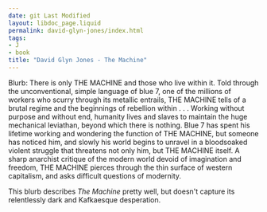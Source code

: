 ```yaml
---
date: git Last Modified
layout: libdoc_page.liquid
permalink: david-glyn-jones/index.html
tags:
- J
- book
title: "David Glyn Jones - The Machine"
---
```


Blurb: There is only THE MACHINE and those who live within it. Told through the  unconventional, simple language of blue 7, one of the millions of workers who  scurry through its metallic entrails, THE MACHINE tells of a brutal regime and  the beginnings of rebellion within . . . Working without purpose and without end, humanity lives and slaves to maintain  the huge mechanical leviathan, beyond which there is nothing. Blue 7 has spent  his lifetime working and wondering the function of THE MACHINE, but someone has  noticed him, and slowly his world begins to unravel in a bloodsoaked violent  struggle that threatens not only him, but THE MACHINE itself. A sharp anarchist critique of the modern world devoid of imagination and  freedom, THE MACHINE pierces through the thin surface of western capitalism, and  asks difficult questions of modernity.

This blurb describes _The Machine_ pretty well, but doesn't capture its  relentlessly dark and Kafkaesque desperation.